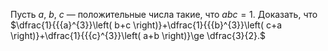 Пусть $a$, $b$, $c$ — положительные числа такие, что $abc=1$. Доказать, что 
$\dfrac{1}{{{a}^{3}}\left( b+c \right)}+\dfrac{1}{{{b}^{3}}\left( c+a \right)}+\dfrac{1}{{{c}^{3}}\left( a+b \right)}\ge \dfrac{3}{2}.$